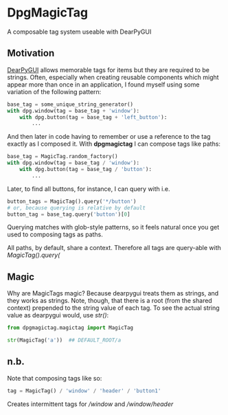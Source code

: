 # DpgMagicTag

A composable tag system useable with DearPyGUI

## Motivation

[DearPyGUI](https://github.com/hoffstadt/DearPyGui) allows memorable tags for
items but they are required to be strings.  Often, especially when creating
reusable components which might appear more than once in an application, I
found myself using some variation of the following pattern:

```python
base_tag = some_unique_string_generator()
with dpg.window(tag = base_tag + 'window'):
    with dpg.button(tag = base_tag + 'left_button'):
        ...
```

And then later in code having to remember or use a reference to the tag exactly
as I composed it.  With **dpgmagictag** I can compose tags like paths:

```python
base_tag = MagicTag.random_factory()
with dpg.window(tag = base_tag / 'window'):
    with dpg.button(tag = base_tag / 'button'):
        ...
```

Later, to find all buttons, for instance, I can query with i.e.

```python
button_tags = MagicTag().query('*/button')
# or, because querying is relative by default
button_tag = base_tag.query('button')[0]
```

Querying matches with glob-style patterns, so it feels natural once you get
used to composing tags as paths.

All paths, by default, share a context.  Therefore all tags are query-able with
_MagicTag().query(_

## Magic

Why are MagicTags magic?  Because dearpygui treats them as strings, and they
works as strings.  Note, though, that there is a root (from the shared context)
prepended to the string value of each tag.  To see the actual string value as
dearpygui would, use _str()_:

```python
from dpgmagictag.magictag import MagicTag

str(MagicTag('a'))  ## DEFAULT_ROOT/a
```

## n.b.

Note that composing tags like so:

```python
tag = MagicTag() / 'window' / 'header' / 'button1'
```

Creates intermittent tags for _/window_ and _/window/header_
